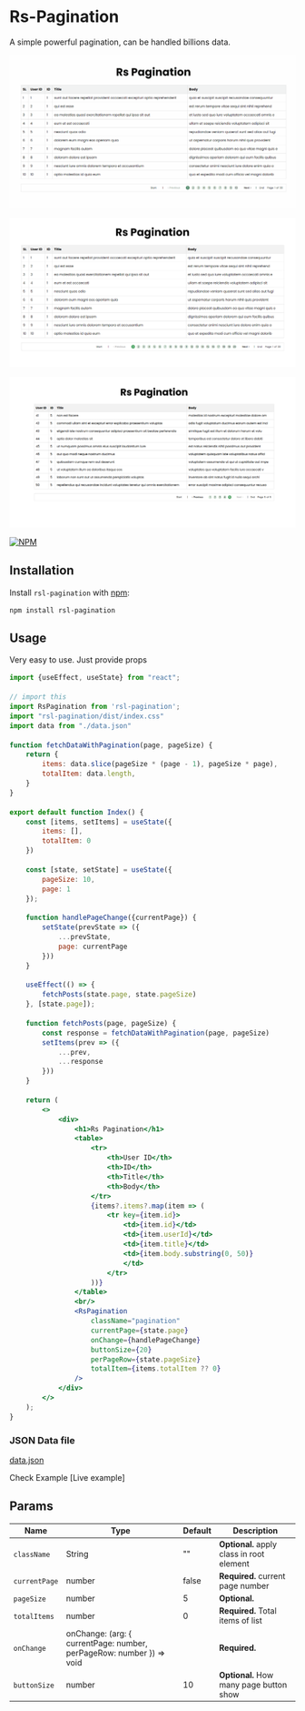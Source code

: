 # Rs-Pagination

A simple powerful pagination, can be handled billions data.

![animation.gif](https://github.com/rasel-mahmud-dev/rsl-pagination/blob/main/public/animation.gif?raw=true)

![img.png](https://github.com/rasel-mahmud-dev/rsl-pagination/blob/main/public/img.png?raw=true)

![Screenshot from 2023-11-10 19-48-31.png](https://github.com/rasel-mahmud-dev/rsl-pagination/blob/main/public/Screenshot%20from%202023-11-10%2019-48-31.png?raw=true)


[![NPM](https://nodei.co/npm/rsl-pagination.png?downloads=true)](https://nodei.co/npm/rsl-pagination/)

## Installation

Install `rsl-pagination` with [npm](https://www.npmjs.com/):

```
npm install rsl-pagination
```

## Usage

Very easy to use. Just provide props

```jsx
import {useEffect, useState} from "react";

// import this
import RsPagination from 'rsl-pagination';
import "rsl-pagination/dist/index.css"
import data from "./data.json"

function fetchDataWithPagination(page, pageSize) {
    return {
        items: data.slice(pageSize * (page - 1), pageSize * page),
        totalItem: data.length,
    }
}

export default function Index() {
    const [items, setItems] = useState({
        items: [],
        totalItem: 0
    })

    const [state, setState] = useState({
        pageSize: 10,
        page: 1
    });

    function handlePageChange({currentPage}) {
        setState(prevState => ({
            ...prevState,
            page: currentPage
        }))
    }

    useEffect(() => {
        fetchPosts(state.page, state.pageSize)
    }, [state.page]);

    function fetchPosts(page, pageSize) {
        const response = fetchDataWithPagination(page, pageSize)
        setItems(prev => ({
            ...prev,
            ...response
        }))
    }

    return (
        <>
            <div>
                <h1>Rs Pagination</h1>
                <table>
                    <tr>
                        <th>User ID</th>
                        <th>ID</th>
                        <th>Title</th>
                        <th>Body</th>
                    </tr>
                    {items?.items?.map(item => (
                        <tr key={item.id}>
                            <td>{item.id}</td>
                            <td>{item.userId}</td>
                            <td>{item.title}</td>
                            <td>{item.body.substring(0, 50)}
                            </td>
                        </tr>
                    ))}
                </table>
                <br/>
                <RsPagination
                    className="pagination"
                    currentPage={state.page}
                    onChange={handlePageChange}
                    buttonSize={20}
                    perPageRow={state.pageSize}
                    totalItem={items.totalItem ?? 0}
                />
            </div>
        </>
    );
}
```

### JSON Data file

[data.json](https://raw.githubusercontent.com/rasel-mahmud-dev/rsl-pagination/main/example/src/data.json)

Check Example [Live example]

## Params

| Name          | Type                                                                 | Default | Description                                |
|---------------|----------------------------------------------------------------------|---------|--------------------------------------------|
| `className`   | String                                                               | ""      | **Optional.** apply class in  root element |
| `currentPage` | number                                                               | false   | **Required.** current page number          |
| `pageSize`    | number                                                               | 5       | **Optional.**                              |
| `totalItems`  | number                                                               | 0       | **Required.**  Total items of list         |
| `onChange`    | onChange: (arg: { currentPage: number, perPageRow: number }) => void |         | **Required.**                              | 
| `buttonSize`  | number                                                               | 10      | **Optional.**  How many page button show   |


